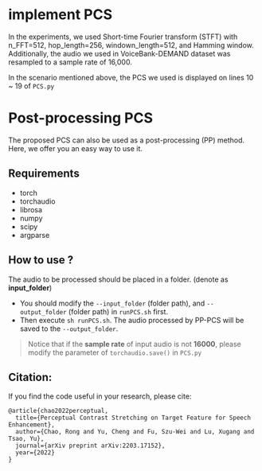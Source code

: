# implement PCS
In the experiments, we used Short-time Fourier transform (STFT) with n_FFT=512, hop_length=256, windown_length=512, and Hamming window. 
Additionally, the audio we used in VoiceBank-DEMAND dataset was resampled to a sample rate of 16,000.
  
In the scenario mentioned above, the PCS we used is displayed on lines 10 ~ 19 of `PCS.py`

# Post-processing PCS

The proposed PCS can also be used as a post-processing (PP) method.  
Here, we offer you an easy way to use it.  

## Requirements
- torch
- torchaudio
- librosa
- numpy
- scipy
- argparse

## How to use ?
The audio to be processed should be placed in a folder. (denote as **input_folder**)  
- You should modify the `--input_folder` (folder path), and `--output_folder` (folder path) in `runPCS.sh` first.
- Then execute `sh runPCS.sh`. The audio processed by PP-PCS will be saved to the `--output_folder`.
  
> Notice that if the **sample rate** of input audio is not **16000**, please modify the parameter of `torchaudio.save()` in `PCS.py`


## Citation:
If you find the code useful in your research, please cite:  
```
@article{chao2022perceptual,  
  title={Perceptual Contrast Stretching on Target Feature for Speech Enhancement},
  author={Chao, Rong and Yu, Cheng and Fu, Szu-Wei and Lu, Xugang and Tsao, Yu},
  journal={arXiv preprint arXiv:2203.17152},
  year={2022}
}
```
